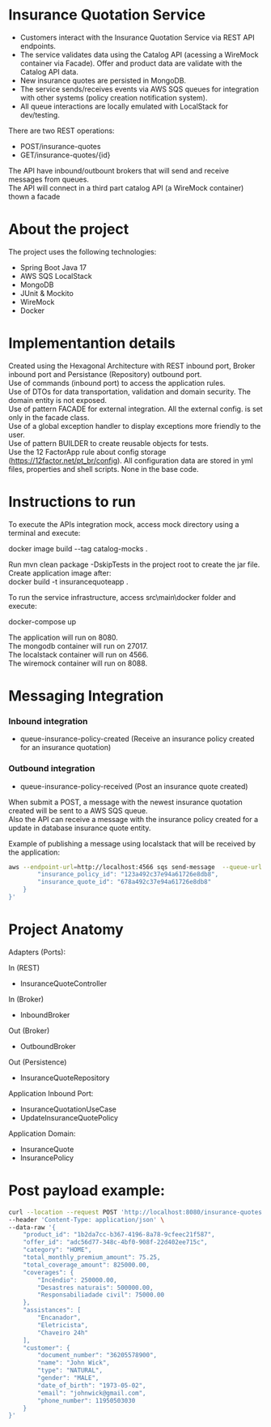 # Insurance Quotation Service

- Customers interact with the Insurance Quotation Service via REST API endpoints.  
- The service validates data using the Catalog API (acessing a WireMock container via Facade). Offer and product data are validate with the Catalog API data.   
- New insurance quotes are persisted in MongoDB.  
- The service sends/receives events via AWS SQS queues for integration with other systems (policy creation notification system).  
- All queue interactions are locally emulated with LocalStack for dev/testing.  

There are two REST operations: 
- POST/insurance-quotes
- GET/insurance-quotes/{id}

The API have inbound/outbount brokers that will send and receive messages from queues.  
The API will connect in a third part catalog API (a WireMock container) thown a facade
# About the project

The project uses the following technologies:  
- Spring Boot Java 17
- AWS SQS LocalStack 
- MongoDB
- JUnit & Mockito
- WireMock
- Docker

# Implementantion details
Created using the Hexagonal Architecture with REST inbound port, Broker inbound port and Persistance (Repository) outbound port.  
Use of commands (inbound port) to access the application rules.  
Use of DTOs for data transportation, validation and domain security. The domain entity is not exposed.  
Use of pattern FACADE for external integration. All the external config. is set only in the facade class.  
Use of a global exception handler to display exceptions more friendly to the user.  
Use of pattern BUILDER to create reusable objects for tests.  
Use the 12 FactorApp rule about config storage (https://12factor.net/pt_br/config). All configuration data are stored in yml files, properties and shell scripts. None in the base code.  

# Instructions to run
To execute the APIs integration mock, access mock directory using a terminal and execute:  

docker image build --tag catalog-mocks .  

Run mvn clean package -DskipTests in the project root to create the jar file.  
Create application image after:  
docker build -t insurancequoteapp .

To run the service infrastructure, access src\main\docker folder and execute:  

docker-compose up

The application will run on 8080.  
The mongodb container will run on 27017.  
The localstack container will run on 4566.  
The wiremock container will run on 8088.

# Messaging Integration
### Inbound integration
- queue-insurance-policy-created (Receive an insurance policy created for an insurance quotation)
### Outbound integration
- queue-insurance-policy-received (Post an insurance quote created)

When submit a POST, a message with the newest insurance quotation created will be sent to a AWS SQS queue.  
Also the API can receive a message with the insurance policy created for a update in database insurance quote entity.  

Example of publishing a message using localstack that will be received by the application:

```bash
aws --endpoint-url=http://localhost:4566 sqs send-message  --queue-url http://localhost:4566/000000000000/queue-insurance-policy-created  --profile localstack  --message-body '{
		"insurance_policy_id": "123a492c37e94a61726e8db8",
		"insurance_quote_id": "678a492c37e94a61726e8db8"
	}
}'
```

# Project Anatomy

Adapters (Ports):

In (REST)
- InsuranceQuoteController

In (Broker)
- InboundBroker

Out (Broker)
- OutboundBroker

Out (Persistence)
- InsuranceQuoteRepository

Application Inbound Port:
- InsuranceQuotationUseCase
- UpdateInsuranceQuotePolicy

Application Domain:
- InsuranceQuote
- InsurancePolicy

# Post payload example:
```bash
curl --location --request POST 'http://localhost:8080/insurance-quotes' \
--header 'Content-Type: application/json' \
--data-raw '{
    "product_id": "1b2da7cc-b367-4196-8a78-9cfeec21f587",
    "offer_id": "adc56d77-348c-4bf0-908f-22d402ee715c",
    "category": "HOME",
    "total_monthly_premium_amount": 75.25,
    "total_coverage_amount": 825000.00,
    "coverages": {
        "Incêndio": 250000.00,
        "Desastres naturais": 500000.00,
        "Responsabiliadade civil": 75000.00
    },
    "assistances": [
        "Encanador",
        "Eletricista",
        "Chaveiro 24h"
    ],
    "customer": {
        "document_number": "36205578900",
        "name": "John Wick",
        "type": "NATURAL",
        "gender": "MALE",
        "date_of_birth": "1973-05-02",
        "email": "johnwick@gmail.com",
        "phone_number": 11950503030
    }
}'
```


